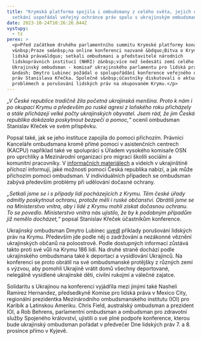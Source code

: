 ```yaml
---
title: "Krymská platforma spojila i ombudsmany z celého světa, jejich online
  setkání uspořádal veřejný ochránce práv spolu s ukrajinským ombudsmanem "
date: 2023-10-24T10:26:26.844Z
vystupy:
  - tz
perex: >
  <p>Před začátkem druhého parlamentního summitu Krymské platformy konaného
  v&nbsp;Praze se&nbsp;na online konferenci nazvané &bdquo;Bitva o Krym. Bitva o
  lidská práva&ldquo; setkali ombudsmani a představitelé národních
  lidskoprávních institucí (NHRI) z&nbsp;více než šedesáti zemí celého světa.
  Ukrajinský ombudsman - komisař ukrajinského parlamentu pro lidská práva
  &ndash; Dmytro Lubinec požádal o spolupořádání konference veřejného ochránce
  práv Stanislava Křečka. Společně s&nbsp;účastníky diskutovali o aktuálních
  problémech a porušování lidských práv na okupovaném Krymu.</p>
---
```

<p><em>&bdquo;V České republice tradičně žila početná ukrajinská menšina. Proto k nám i po okupaci Krymu a především po ruské agresi z loňského roku přicházely a stále přicházejí velké počty ukrajinských obyvatel. Jsem rád, že jim Česká republika dokázala poskytnout bezpečí a pomoc,&ldquo; </em>ocenil ombudsman Stanislav Křeček ve svém příspěvku.</p>

<p>Popsal také, jak se jeho instituce zapojila do pomoci příchozím. Právníci Kanceláře ombudsmana kromě přímé pomoci v&nbsp;asistenčních centrech (KACPU) například také ve spolupráci s Úřadem vysokého komisaře OSN pro uprchlíky a Mezinárodní organizací pro migraci školili sociální a komunitní pracovníky. V <a href="https://www.ochrance.cz/situace/letaky-pro-ukrajince/">informačních materiálech</a> a videích v&nbsp;ukrajinštině příchozí informují, jaké možnosti pomoci Česká republika nabízí, a jak může příchozím pomoci ombudsman. V&nbsp;individuálních případech se ombudsman zabývá především problémy při udělování dočasné ochrany.</p>

<p><em>&bdquo;Setkali jsme se i s případy lidí pocházejících z Krymu. Těm české úřady odmítly poskytnout ochranu, protože měli i ruské občanství. Obrátili jsme se na Ministerstvo vnitra, aby i lidé z Krymu mohli získat dočasnou ochranu. To se povedlo. Ministerstvo vnitra nás ujistilo, že by k podobným případům již nemělo docházet,&ldquo;</em> popsal Stanislav Křeček účastníkům konference.</p>

<p>Ukrajinský ombudsman Dmytro Lubinec <a href="https://www.ombudsman.gov.ua/en/news_details/porushennya-prav-lyudini-v-timchasovo-okupovanomu-krimu-onlajn-konferenciya-bitva-za-krim-bitva-za-prava-lyudini-u-mezhah-krimskoyi-platformi">uvedl</a> příklady porušování lidských práv na Krymu. Především jde podle něj o zadržování a nezákonné věznění ukrajinských občanů na poloostrově. Podle dostupných informací zůstává takto proti své vůli na Krymu 186 lidí. Na druhé straně dochází podle ukrajinského ombudsmana také k&nbsp;deportaci a vysidlování Ukrajinců. Na konferenci se proto obrátil na své ombudsmanské protějšky z různých zemí s&nbsp;výzvou, aby pomohli Ukrajině vrátit domů všechny deportované, nelegálně vysídlené ukrajinské děti, civilní rukojmí a válečné zajatce.</p>

<p>Solidaritu s&nbsp;Ukrajinou na konferenci vyjádřila mezi jinými také Nasheli Ramirez Hernandez, předsedkyně Komise pro lidská práva v Mexico City, regionální prezidentka Mezinárodního ombudsmanského institutu (IOI) pro Karibik a Latinskou Ameriku. Chris Field, australský ombudsman a prezident IOI, a Rob Behrens, parlamentní ombudsman a ombudsman pro zdravotní služby Spojeného království, ujistili o své plné podpoře konference, kterou bude ukrajinský ombudsman pořádat v předvečer Dne lidských práv 7. a 8. prosince přímo v&nbsp;Kyjevě.</p>
